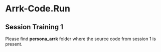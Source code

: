 # Arrk-Code.Run

## Session Training 1

Please find **persona_arrk** folder where the source code from session 1 is present.